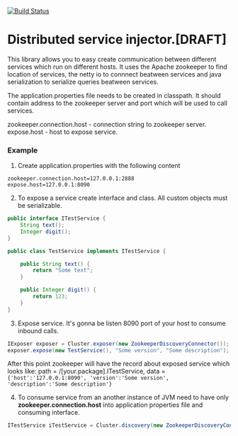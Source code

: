 [![Build Status](https://travis-ci.org/thesolwind/distributed-service-injector.svg?branch=master)](https://travis-ci.org/thesolwind/distributed-service-injector)
# Distributed service injector.[DRAFT]

This library allows you to easy create communication between different services which run on different hosts. It uses the Apache zookeeper to find location of services, the netty io to connnect beatween services and java serialization to serialize queries beatween services.

The application.properties file needs to be created in classpath. It should contain address to the zookeeper server and port which will be used to call  services.

zookeeper.connection.host - connection string to zookeeper server.<br/>
expose.host - host to expose service.

### Example
1. Create application.properties with the following content
```properties
zookeeper.connection.host=127.0.0.1:2888
expose.host=127.0.0.1:8090
```

2. To expose a service create interface and class. All custom objects must be serializable.
```java
public interface ITestService {
    String text();
    Integer digit();
}

public class TestService implements ITestService {

    public String text() {
        return "Some text";
    }

    public Integer digit() {
        return 123;
    }
}
```

3. Expose service. It's gonna be listen 8090 port of your host to consume inbound calls.
```java
IExposer exposer = Cluster.exposer(new ZookeeperDiscoveryConnector());
exposer.expose(new TestService(), "Some version", "Some description");
```
After this point zookeeper will have the record about exposed service which looks like: path = /[your.package].ITestService, data = 
<code>{'host':'127.0.0.1:8090', 'version':'Some version', 'description':'Some description'}</code>


4. To consume service from an another instance of JVM need to have only <b>zookeeper.connection.host</b> into application properties file and consuming interface.

```java
ITestService iTestService = Cluster.discovery(new ZookeeperDiscoveryConnector()).lookup(ITestService.class);
```
